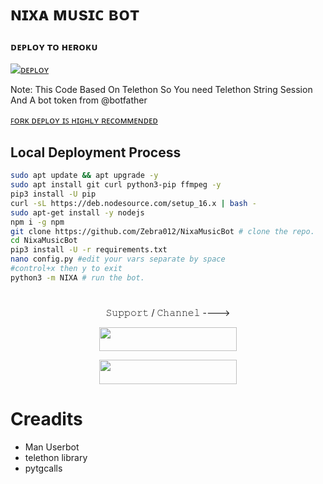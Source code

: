 
# ɴɪxᴀ ᴍᴜsɪᴄ ʙᴏᴛ

### ᴅᴇᴘʟᴏʏ ᴛᴏ ʜᴇʀᴏᴋᴜ

[![ᴅᴇᴘʟᴏʏ](https://www.herokucdn.com/deploy/button.svg)](https://heroku.com/deploy?template=https://github.com/Zebra012/NixaMusicBot)


Note: This Code Based On Telethon So You need Telethon String Session And A bot token from @botfather 

[ꜰᴏʀᴋ ᴅᴇᴘʟᴏʏ ɪꜱ ʜɪɢʜʟʏ ʀᴇᴄᴏᴍᴍᴇɴᴅᴇᴅ](https://telegra.ph/file/5bcf79f948ca06030640c.mp4)



## Local Deployment Process
```sh
sudo apt update && apt upgrade -y
sudo apt install git curl python3-pip ffmpeg -y
pip3 install -U pip
curl -sL https://deb.nodesource.com/setup_16.x | bash -
sudo apt-get install -y nodejs
npm i -g npm
git clone https://github.com/Zebra012/NixaMusicBot # clone the repo.
cd NixaMusicBot
pip3 install -U -r requirements.txt
nano config.py #edit your vars separate by space
#control+x then y to exit
python3 -m NIXA # run the bot.
```
#

<p align="center">𝚂𝚞𝚙𝚙𝚘𝚛𝚝 / 𝙲𝚑𝚊𝚗𝚗𝚎𝚕 ----> </p>

<p align="center"><a href="https://t.me/TechQuardSupport"><img src="https://img.shields.io/badge/ᴛᴇʟᴇɢʀᴀᴍ-𝐒𝐮𝐩𝐩𝐨𝐫𝐭-black?&style=for-the-badge&logo=telegram" width="220" height="38.45"></a></p>
<p align="center"><a href="https://t.me/TechQuard"><img src="https://img.shields.io/badge/ᴛᴇʟᴇɢʀᴀᴍ-𝐔𝐩𝐝𝐚𝐭𝐞𝐬-black?&style=for-the-badge&logo=telegram" width="220" height="38.45"></a></p>

# Creadits
- Man Userbot
- telethon library
- pytgcalls
